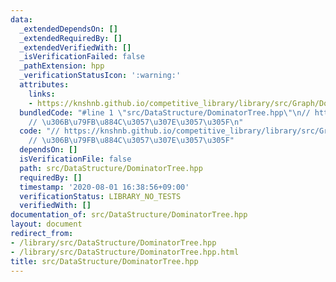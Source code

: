 ```yaml
---
data:
  _extendedDependsOn: []
  _extendedRequiredBy: []
  _extendedVerifiedWith: []
  _isVerificationFailed: false
  _pathExtension: hpp
  _verificationStatusIcon: ':warning:'
  attributes:
    links:
    - https://knshnb.github.io/competitive_library/library/src/Graph/DominatorTree.hpp.html
  bundledCode: "#line 1 \"src/DataStructure/DominatorTree.hpp\"\n// https://knshnb.github.io/competitive_library/library/src/Graph/DominatorTree.hpp.html\n\
    // \u306B\u79FB\u884C\u3057\u307E\u3057\u305F\n"
  code: "// https://knshnb.github.io/competitive_library/library/src/Graph/DominatorTree.hpp.html\n\
    // \u306B\u79FB\u884C\u3057\u307E\u3057\u305F"
  dependsOn: []
  isVerificationFile: false
  path: src/DataStructure/DominatorTree.hpp
  requiredBy: []
  timestamp: '2020-08-01 16:38:56+09:00'
  verificationStatus: LIBRARY_NO_TESTS
  verifiedWith: []
documentation_of: src/DataStructure/DominatorTree.hpp
layout: document
redirect_from:
- /library/src/DataStructure/DominatorTree.hpp
- /library/src/DataStructure/DominatorTree.hpp.html
title: src/DataStructure/DominatorTree.hpp
---
```

